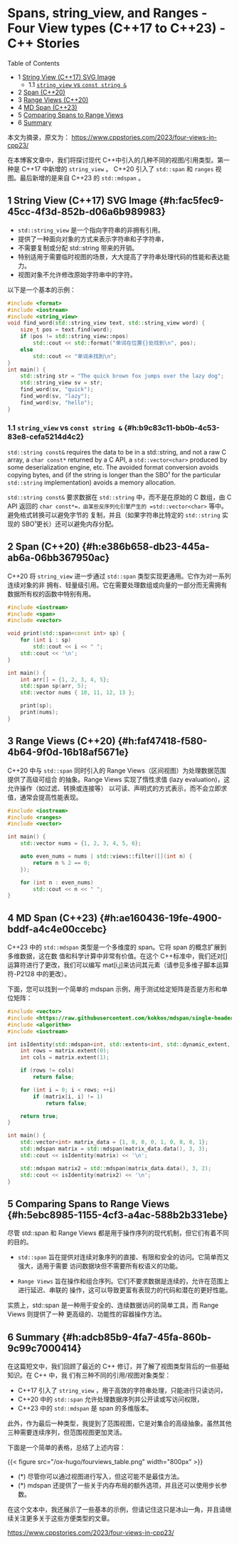 # Spans, string_view, and Ranges - Four View types (C++17 to C++23) - C++ Stories


<div class="ox-hugo-toc toc has-section-numbers">

<div class="heading">Table of Contents</div>

- <span class="section-num">1</span> [String View (C++17) SVG Image](#h:fac5fec9-45cc-4f3d-852b-d06a6b989983)
    - <span class="section-num">1.1</span> [`string_view` vs `const string &`](#h:b9c83c11-bb0b-4c53-83e8-cefa5214d4c2)
- <span class="section-num">2</span> [Span (C++20)](#h:e386b658-db23-445a-ab6a-06bb367950ac)
- <span class="section-num">3</span> [Range Views (C++20)](#h:faf47418-f580-4b64-9f0d-16b18af5671e)
- <span class="section-num">4</span> [MD Span (C++23)](#h:ae160436-19fe-4900-bddf-a4c4e00ccebc)
- <span class="section-num">5</span> [Comparing Spans to Range Views](#h:5ebc8985-1155-4cf3-a4ac-588b2b331ebe)
- <span class="section-num">6</span> [Summary](#h:adcb85b9-4fa7-45fa-860b-9c99c7000414)

</div>
<!--endtoc-->


本文为摘录，原文为： https://www.cppstories.com/2023/four-views-in-cpp23/

在本博客文章中，我们将探讨现代 C++中引入的几种不同的视图/引用类型。第一种是 C++17 中新增的 `string_view` 。
C++20 引入了 `std::span` 和 `ranges` 视图。最后新增的是来自 C++23 的 `std::mdspan` 。


## <span class="section-num">1</span> String View (C++17) SVG Image {#h:fac5fec9-45cc-4f3d-852b-d06a6b989983}

-   `std::string_view` 是一个指向字符串的非拥有引用。
-   提供了一种面向对象的方式来表示字符串和子字符串，
-   不需要复制或分配 std::string 带来的开销。
-   特别适用于需要临时视图的场景，大大提高了字符串处理代码的性能和表达能力。
-   视图对象不允许修改原始字符串中的字符。

以下是一个基本的示例：

```c++
#include <format>
#include <iostream>
#include <string_view>
void find_word(std::string_view text, std::string_view word) {
    size_t pos = text.find(word);
    if (pos != std::string_view::npos)
        std::cout << std::format("单词在位置{}处找到\n", pos);
    else
        std::cout << "单词未找到\n";
}
int main() {
    std::string str = "The quick brown fox jumps over the lazy dog";
    std::string_view sv = str;
    find_word(sv, "quick");
    find_word(sv, "lazy");
    find_word(sv, "hello");
}
```


### <span class="section-num">1.1</span> `string_view` vs `const string &` {#h:b9c83c11-bb0b-4c53-83e8-cefa5214d4c2}

`std::string const&` requires the data to be in a std::string, and not a raw C array, a
`char const*` returned by a C API, a `std::vector<char>` produced by some deserialization
engine, etc. The avoided format conversion avoids copying bytes, and (if the string is
longer than the SBO¹ for the particular `std::string` implementation) avoids a memory
allocation.

`std::string const&` 要求数据在 `std::string` 中，而不是在原始的 C 数组，由 C API 返回的
`char const*=，由某些反序列化引擎产生的 =std::vector<char>` 等中。避免格式转换可以避免字节的
复制，并且（如果字符串比特定的 `std::string` 实现的 SBO¹更长）还可以避免内存分配。


## <span class="section-num">2</span> Span (C++20) {#h:e386b658-db23-445a-ab6a-06bb367950ac}

C++20 将 `string_view` 进一步通过 `std::span` 类型实现更通用。它作为对一系列连续对象的非
拥有、轻量级引用。它在需要处理数组或向量的一部分而无需拥有数据所有权的函数中特别有用。

```c++
#include <iostream>
#include <span>
#include <vector>

void print(std::span<const int> sp) {
    for (int i : sp)
        std::cout << i << " ";
    std::cout << '\n';
}

int main() {
    int arr[] = {1, 2, 3, 4, 5};
    std::span sp(arr, 5);
    std::vector nums { 10, 11, 12, 13 };

    print(sp);
    print(nums);
}
```


## <span class="section-num">3</span> Range Views (C++20) {#h:faf47418-f580-4b64-9f0d-16b18af5671e}

C++20 中与 `std::span` 同时引入的 Range Views（区间视图）为处理数据范围提供了高级可组合
的抽象。Range Views 实现了惰性求值 (lazy evaluation)，这允许操作（如过滤、转换或连接等）
以可读、声明式的方式表示，而不会立即求值，通常会提高性能表现。

```c++
#include <iostream>
#include <ranges>
#include <vector>

int main() {
    std::vector nums = {1, 2, 3, 4, 5, 6};

    auto even_nums = nums | std::views::filter([](int n) {
        return n % 2 == 0;
    });

    for (int n : even_nums)
        std::cout << n << " ";
}

```


## <span class="section-num">4</span> MD Span (C++23) {#h:ae160436-19fe-4900-bddf-a4c4e00ccebc}

C++23 中的 `std::mdspan` 类型是一个多维度的 span。它将 span 的概念扩展到多维数据，这在数
值和科学计算中非常有价值。在这个 C++标准中，我们还对[]运算符进行了更改，我们可以编写
mat[i,j]来访问其元素（请参见多维子脚本运算符-P2128 中的更改）。

下面，您可以找到一个简单的 mdspan 示例，用于测试给定矩阵是否是方形和单位矩阵：

```c++
#include <vector>
#include <https://raw.githubusercontent.com/kokkos/mdspan/single-header/mdspan.hpp>
#include <algorithm>
#include <iostream>

int isIdentity(std::mdspan<int, std::extents<int, std::dynamic_extent, std::dynamic_extent>> matrix) {
    int rows = matrix.extent(0);
    int cols = matrix.extent(1);

    if (rows != cols)
        return false;

    for (int i = 0; i < rows; ++i)
        if (matrix[i, i] != 1)
            return false;

    return true;
}

int main() {
    std::vector<int> matrix_data = {1, 0, 0, 0, 1, 0, 0, 0, 1};
    std::mdspan matrix = std::mdspan(matrix_data.data(), 3, 3);
    std::cout << isIdentity(matrix) << '\n';

    std::mdspan matrix2 = std::mdspan(matrix_data.data(), 3, 2);
    std::cout << isIdentity(matrix2) << '\n';
}

```


## <span class="section-num">5</span> Comparing Spans to Range Views {#h:5ebc8985-1155-4cf3-a4ac-588b2b331ebe}

尽管 std::span 和 Range Views 都是用于操作序列的现代机制，但它们有着不同的目的。

-   `std::span` 旨在提供对连续对象序列的直接、有限和安全的访问。它简单而又强大，适用于需要
    访问数据块但不需要所有权语义的功能。

-   `Range Views` 旨在操作和组合序列。它们不要求数据是连续的，允许在范围上进行延迟、串联的
    操作，这可以导致更富有表现力的代码和潜在的更好性能。

实质上，std::span 是一种用于安全的、连续数据访问的简单工具，而 Range Views 则提供了一种
更高级的、功能性的容器操作方法。


## <span class="section-num">6</span> Summary {#h:adcb85b9-4fa7-45fa-860b-9c99c7000414}

在这篇短文中，我们回顾了最近的 C++ 修订，并了解了视图类型背后的一些基础知识。在 C++ 中，我
们有三种不同的引用/视图对象类型：

-   C++17 引入了 `string_view` ，用于高效的字符串处理，只能进行只读访问，
-   C++20 中的 `std::span` 允许处理数据序列并公开读或写访问权限，
-   C++23 中的 `std::mdspan` 是 span 的多维版本。

此外，作为最后一种类型，我提到了范围视图，它是对集合的高级抽象。虽然其他三种需要连续序列，但范围视图更加灵活。

下面是一个简单的表格，总结了上述内容：

{{< figure src="/ox-hugo/fourviews_table.png" width="800px" >}}

-   (\*) 尽管你可以通过视图进行写入，但这可能不是最佳方法。
-   (\*) mdspan 还提供了一些关于内存布局的额外选项，并且还可以使用步长参数。

在这个文本中，我还展示了一些基本的示例，但请记住这只是冰山一角，并且请继续关注更多关于这些方便类型的文章。

<https://www.cppstories.com/2023/four-views-in-cpp23/>

